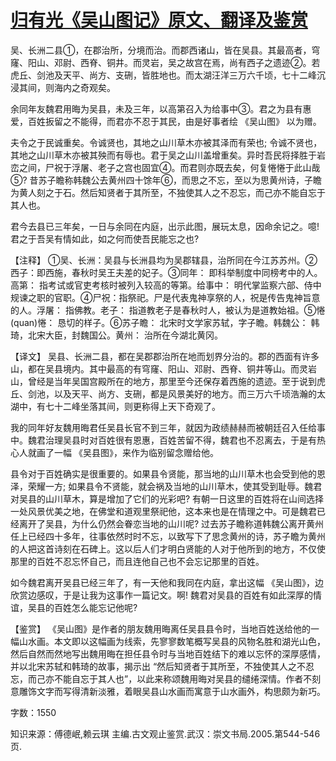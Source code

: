 # [归有光《吴山图记》原文、翻译及鉴赏](https://www.vrrw.net/wx/14195.html)

吴、长洲二县①，在郡治所，分境而治。而郡西诸山，皆在吴县。其最高者，穹窿、阳山、邓尉、西脊、铜井。而灵岩，吴之故宫在焉，尚有西子之遗迹②。若虎丘、剑池及天平、尚方、支硎，皆胜地也。而太湖汪洋三万六千顷，七十二峰沉浸其间，则海内之奇观矣。

余同年友魏君用晦为吴县，未及三年，以高第召入为给事中③。君之为县有惠爱，百姓扳留之不能得，而君亦不忍于其民，由是好事者绘 《吴山图》 以为赠。

夫令之于民诚重矣。令诚贤也，其地之山川草木亦被其泽而有荣也; 令诚不贤也，其地之山川草木亦被其殃而有辱也。君于吴之山川盖增重矣。异时吾民将择胜于岩峦之间，尸祝于浮屠、老子之宫也固宜④。而君则亦既去矣，何复惓惓于此山哉⑤? 昔苏子瞻称韩魏公去黄州四十馀年⑥，而思之不忘，至以为思黄州诗，子瞻为黄人刻之于石。然后知贤者于其所至，不独使其人之不忍忘，而己亦不能自忘于其人也。

君今去县已三年矣，一日与余同在内庭，出示此图，展玩太息，因命余记之。噫! 君之于吾吴有情如此，如之何而使吾民能忘之也?



【注释】 ①吴、长洲：吴县与长洲县均为吴郡辖县，治所同在今江苏苏州。②西子：即西施，春秋时吴王夫差的妃子。③同年： 即科举制度中同榜考中的人。高第： 指考试或官吏考核时被列入较高的等第。给事中： 明代掌监察六部、侍中规谏之职的官职。④尸祝：指祭祀。尸是代表鬼神享祭的人，祝是传告鬼神旨意的人。浮屠： 指佛教。老子： 指道教老子是春秋时人，被认为是道教始祖。⑤惓(quan)惓： 恳切的样子。⑥苏子瞻： 北宋时文学家苏轼，字子瞻。韩魏公： 韩琦，北宋大臣，封魏国公。黄州： 治所在今湖北黄冈。

【译文】 吴县、长洲二县，都在吴郡郡治所在地而划界分治的。郡的西面有许多山，都在吴县境内。其中最高的有穹窿、阳山、邓尉、西脊、铜井等山。而灵岩山，曾经是当年吴国宫殿所在的地方，那里至今还保存着西施的遗迹。至于说到虎丘、剑池，以及天平、尚方、支硎，都是风景美好的地方。而三万六千顷浩瀚的太湖中，有七十二峰坐落其间，则更称得上天下奇观了。

我的同年好友魏用晦君任吴县长官不到三年，就因为政绩赫赫而被朝廷召入任给事中。魏君治理吴县时对百姓很有恩惠，百姓苦留不得，魏君也不忍离去，于是有热心人就画了一幅 《吴县图》，来作为临别留念赠给他。

县令对于百姓确实是很重要的。如果县令贤能，那当地的山川草木也会受到他的恩泽，荣耀一方; 如果县令不贤能，就会祸及当地的山川草木，使其受到耻辱。魏君对吴县的山川草木，算是增加了它们的光彩吧? 有朝一日这里的百姓将在山间选择一处风景优美之地，在佛堂和道观里祭祀他，这本来也是在情理之中。可是魏君已经离开了吴县，为什么仍然会眷恋当地的山川呢? 过去苏子瞻称道韩魏公离开黄州任上已经四十多年，往事依然时时不忘，以致写下了思念黄州的诗，苏子瞻为黄州的人把这首诗刻在石碑上。这以后人们才明白贤能的人对于他所到的地方，不仅使那里的百姓不忍忘怀自己，而且连他自己也不会忘记那里的百姓。

如今魏君离开吴县已经三年了，有一天他和我同在内庭，拿出这幅 《吴山图》，边欣赏边感叹，于是让我为这事作一篇记文。啊! 魏君对吴县的百姓有如此深厚的情谊，吴县的百姓怎么能忘记他呢?

【鉴赏】 《吴山图》是作者的朋友魏用晦离任吴县县令时，当地百姓送给他的一幅山水画。本文即以这幅画为线索，先寥寥数笔概写吴县的风物名胜和湖光山色，然后自然而然地写出魏用晦在担任县令时与当地百姓结下的难以忘怀的深厚感情，并以北宋苏轼和韩琦的故事，揭示出 “然后知贤者于其所至，不独使其人之不忍忘，而己亦不能自忘于其人也”，以此来称颂魏用晦对吴县的缱绻深情。作者不刻意雕饰文字而写得清新淡雅，着眼吴县山水画而寓意于山水画外，构思颇为新巧。

字数：1550

知识来源：傅德岷,赖云琪 主编.古文观止鉴赏.武汉：崇文书局.2005.第544-546页.

